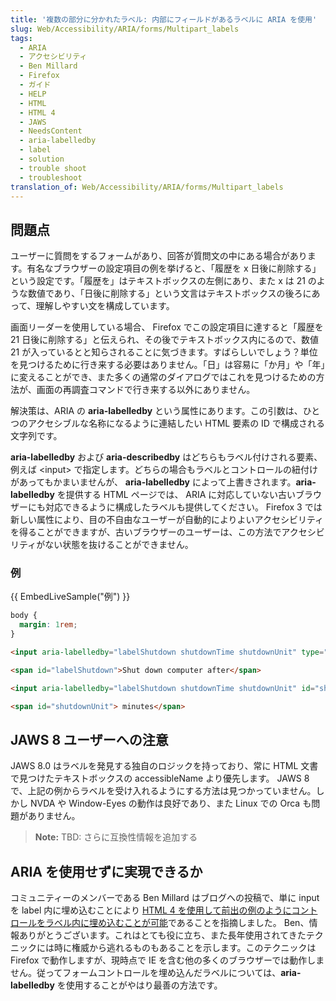 ```yaml
---
title: '複数の部分に分かれたラベル: 内部にフィールドがあるラベルに ARIA を使用'
slug: Web/Accessibility/ARIA/forms/Multipart_labels
tags:
  - ARIA
  - アクセシビリティ
  - Ben Millard
  - Firefox
  - ガイド
  - HELP
  - HTML
  - HTML 4
  - JAWS
  - NeedsContent
  - aria-labelledby
  - label
  - solution
  - trouble shoot
  - troubleshoot
translation_of: Web/Accessibility/ARIA/forms/Multipart_labels
---
```

## 問題点

ユーザーに質問をするフォームがあり、回答が質問文の中にある場合があります。有名なブラウザーの設定項目の例を挙げると、「履歴を x 日後に削除する」という設定です。「履歴を」はテキストボックスの左側にあり、また x は 21 のような数値であり、「日後に削除する」という文言はテキストボックスの後ろにあって、理解しやすい文を構成しています。

画面リーダーを使用している場合、 Firefox でこの設定項目に達すると「履歴を 21 日後に削除する」と伝えられ、その後でテキストボックス内にるので、数値 21 が入っているとと知らされることに気づきます。すばらしいでしょう？単位を見つけるために行き来する必要はありません。「日」は容易に「か月」や「年」に変えることができ、また多くの通常のダイアログではこれを見つけるための方法が、画面の再調査コマンドで行き来する以外にありません。

解決策は、ARIA の **aria-labelledby** という属性にあります。この引数は、ひとつのアクセシブルな名称になるように連結したい HTML 要素の ID で構成される文字列です。

**aria-labelledby** および **aria-describedby** はどちらもラベル付けされる要素、例えば \<input> で指定します。どちらの場合もラベルとコントロールの紐付けがあってもかまいませんが、 **aria-labelledby** によって上書きされます。**aria-labelledby** を提供する HTML ページでは、 ARIA に対応していない古いブラウザーにも対応できるように構成したラベルも提供してください。 Firefox 3 では新しい属性により、目の不自由なユーザーが自動的によりよいアクセシビリティを得ることができますが、古いブラウザーのユーザーは、この方法でアクセシビリティがない状態を抜けることができません。

### 例

{{ EmbedLiveSample("例") }}

```css hidden
body {
  margin: 1rem;
}
```

```html
<input aria-labelledby="labelShutdown shutdownTime shutdownUnit" type="checkbox" />

<span id="labelShutdown">Shut down computer after</span>

<input aria-labelledby="labelShutdown shutdownTime shutdownUnit" id="shutdownTime" type="text" value="10" />

<span id="shutdownUnit"> minutes</span>
```

## JAWS 8 ユーザーへの注意

JAWS 8.0 はラベルを発見する独自のロジックを持っており、常に HTML 文書で見つけたテキストボックスの accessibleName より優先します。 JAWS 8 で、上記の例からラベルを受け入れるようにする方法は見つかっていません。しかし NVDA や Window-Eyes の動作は良好であり、また Linux での Orca も問題がありません。

> **Note:** TBD: さらに互換性情報を追加する

## ARIA を使用せずに実現できるか

コミュニティーのメンバーである Ben Millard はブログへの投稿で、単に input を label 内に埋め込むことにより <a class="external text" href="https://projectcerbera.com/blog/2008/03#day24" rel="nofollow">HTML 4 を使用して前出の例のようにコントロールをラベル内に埋め込むことが可能</a>であることを指摘しました。 Ben、情報ありがとうございます。これはとても役に立ち、また長年使用されてきたテクニックには時に権威から逃れるものもあることを示します。このテクニックは Firefox で動作しますが、現時点で IE を含む他の多くのブラウザーでは動作しません。従ってフォームコントロールを埋め込んだラベルについては、**aria-labelledby** を使用することがやはり最善の方法です。
